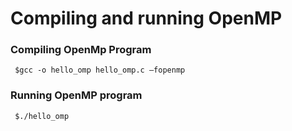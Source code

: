 # Compiling and running OpenMP

### Compiling OpenMp Program

     $gcc -o hello_omp hello_omp.c –fopenmp

### Running OpenMP program

     $./hello_omp